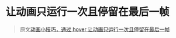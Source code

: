 # 让动画只运行一次且停留在最后一帧

> 原文[动画小技巧，通过 hover 让动画只运行一次且停留在最后一帧](https://github.com/chokcoco/iCSS/issues/182)
